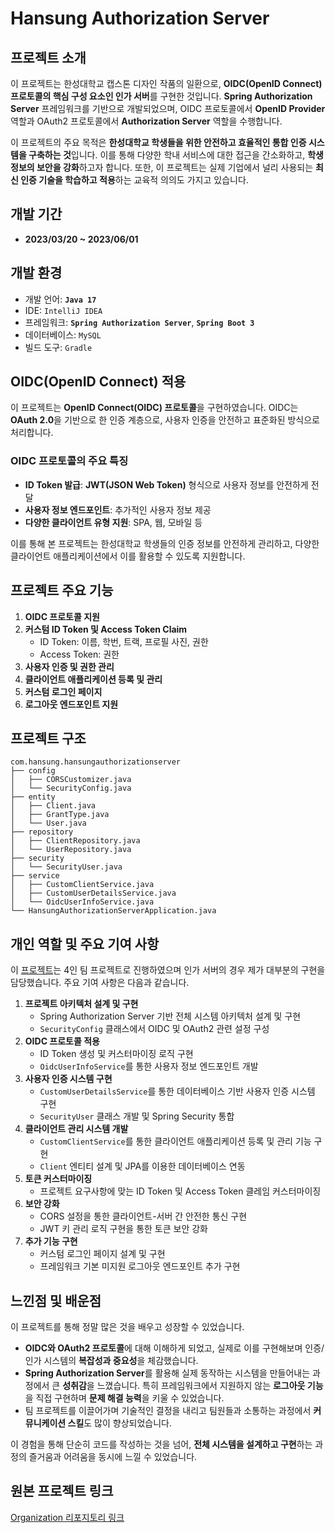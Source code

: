# Hansung Authorization Server

## 프로젝트 소개
이 프로젝트는 한성대학교 캡스톤 디자인 작품의 일환으로, **OIDC(OpenID Connect) 프로토콜의 핵심 구성 요소인 인가 서버**를 구현한 것입니다. **Spring Authorization Server** 프레임워크를 기반으로 개발되었으며, OIDC 프로토콜에서 **OpenID Provider** 역할과 OAuth2 프로토콜에서 **Authorization Server** 역할을 수행합니다.

이 프로젝트의 주요 목적은 **한성대학교 학생들을 위한 안전하고 효율적인 통합 인증 시스템을 구축하는 것**입니다. 이를 통해 다양한 학내 서비스에 대한 접근을 간소화하고, **학생 정보의 보안을 강화**하고자 합니다. 또한, 이 프로젝트는 실제 기업에서 널리 사용되는 **최신 인증 기술을 학습하고 적용**하는 교육적 의의도 가지고 있습니다.

## 개발 기간
- **2023/03/20 ~ 2023/06/01**

## 개발 환경
- 개발 언어: **`Java 17`**
- IDE: `IntelliJ IDEA`
- 프레임워크: **`Spring Authorization Server`**, **`Spring Boot 3`**
- 데이터베이스: `MySQL`
- 빌드 도구: `Gradle`

## OIDC(OpenID Connect) 적용
이 프로젝트는 **OpenID Connect(OIDC) 프로토콜**을 구현하였습니다. OIDC는 **OAuth 2.0**을 기반으로 한 인증 계층으로, 사용자 인증을 안전하고 표준화된 방식으로 처리합니다. 

### OIDC 프로토콜의 주요 특징
- **ID Token 발급**: **JWT(JSON Web Token)** 형식으로 사용자 정보를 안전하게 전달
- **사용자 정보 엔드포인트**: 추가적인 사용자 정보 제공
- **다양한 클라이언트 유형 지원**: SPA, 웹, 모바일 등

이를 통해 본 프로젝트는 한성대학교 학생들의 인증 정보를 안전하게 관리하고, 다양한 클라이언트 애플리케이션에서 이를 활용할 수 있도록 지원합니다.

## 프로젝트 주요 기능
1. **OIDC 프로토콜 지원**
2. **커스텀 ID Token 및 Access Token Claim**
   - ID Token: 이름, 학번, 트랙, 프로필 사진, 권한
   - Access Token: 권한
3. **사용자 인증 및 권한 관리**
4. **클라이언트 애플리케이션 등록 및 관리**
5. **커스텀 로그인 페이지**
6. **로그아웃 엔드포인트 지원**

## 프로젝트 구조
```
com.hansung.hansungauthorizationserver
├── config
│   ├── CORSCustomizer.java
│   └── SecurityConfig.java
├── entity
│   ├── Client.java
│   ├── GrantType.java
│   └── User.java
├── repository
│   ├── ClientRepository.java
│   └── UserRepository.java
├── security
│   └── SecurityUser.java
├── service
│   ├── CustomClientService.java
│   ├── CustomUserDetailsService.java
│   └── OidcUserInfoService.java
└── HansungAuthorizationServerApplication.java
```

## 개인 역할 및 주요 기여 사항
이 [프로젝트](https://github.com/HansungCapstoneDesign)는 4인 팀 프로젝트로 진행하였으며 인가 서버의 경우 제가 대부분의 구현을 담당했습니다. 주요 기여 사항은 다음과 같습니다.

1. **프로젝트 아키텍처 설계 및 구현**
   - Spring Authorization Server 기반 전체 시스템 아키텍처 설계 및 구현
   - `SecurityConfig` 클래스에서 OIDC 및 OAuth2 관련 설정 구성
2. **OIDC 프로토콜 적용**
   - ID Token 생성 및 커스터마이징 로직 구현
   - `OidcUserInfoService`를 통한 사용자 정보 엔드포인트 개발
3. **사용자 인증 시스템 구현**
   - `CustomUserDetailsService`를 통한 데이터베이스 기반 사용자 인증 시스템 구현
   - `SecurityUser` 클래스 개발 및 Spring Security 통합
4. **클라이언트 관리 시스템 개발**
   - `CustomClientService`를 통한 클라이언트 애플리케이션 등록 및 관리 기능 구현
   - `Client` 엔티티 설계 및 JPA를 이용한 데이터베이스 연동
5. **토큰 커스터마이징**
   - 프로젝트 요구사항에 맞는 ID Token 및 Access Token 클레임 커스터마이징
6. **보안 강화**
   - CORS 설정을 통한 클라이언트-서버 간 안전한 통신 구현
   - JWT 키 관리 로직 구현을 통한 토큰 보안 강화
7. **추가 기능 구현**
   - 커스텀 로그인 페이지 설계 및 구현
   - 프레임워크 기본 미지원 로그아웃 엔드포인트 추가 구현

## 느낀점 및 배운점
이 프로젝트를 통해 정말 많은 것을 배우고 성장할 수 있었습니다.

- **OIDC와 OAuth2 프로토콜**에 대해 이해하게 되었고, 실제로 이를 구현해보며 인증/인가 시스템의 **복잡성과 중요성**을 체감했습니다.
- **Spring Authorization Server**를 활용해 실제 동작하는 시스템을 만들어내는 과정에서 큰 **성취감**을 느꼈습니다. 특히 프레임워크에서 지원하지 않는 **로그아웃 기능**을 직접 구현하며 **문제 해결 능력**을 키울 수 있었습니다.
- 팀 프로젝트를 이끌어가며 기술적인 결정을 내리고 팀원들과 소통하는 과정에서 **커뮤니케이션 스킬**도 많이 향상되었습니다.

이 경험을 통해 단순히 코드를 작성하는 것을 넘어, **전체 시스템을 설계하고 구현**하는 과정의 즐거움과 어려움을 동시에 느낄 수 있었습니다.

## 원본 프로젝트 링크
[Organization 리포지토리 링크](https://github.com/HansungCapstoneDesign/Capstone-Design-Authorization-Server)
